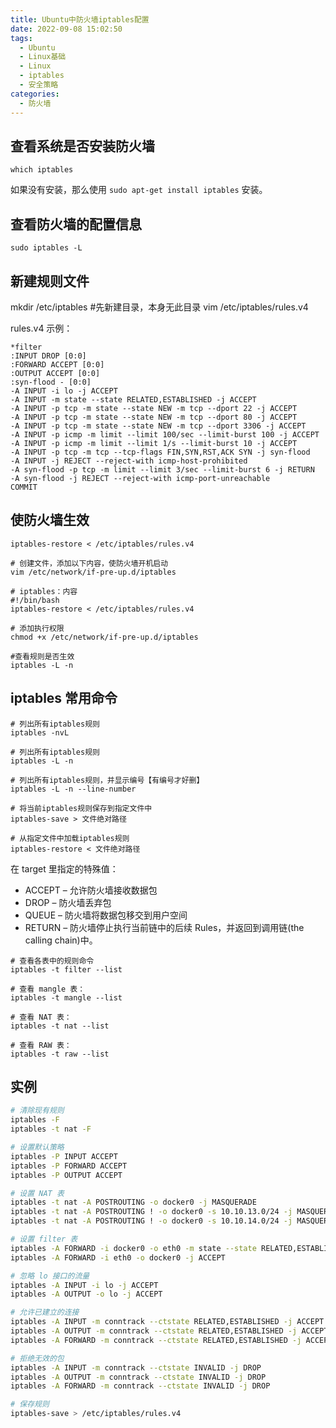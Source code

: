 ```yaml
---
title: Ubuntu中防火墙iptables配置
date: 2022-09-08 15:02:50
tags:
  - Ubuntu
  - Linux基础
  - Linux
  - iptables
  - 安全策略
categories:
  - 防火墙
---
```


## 查看系统是否安装防火墙

```shell
which iptables
```

如果没有安装，那么使用 `sudo apt-get install iptables` 安装。

## 查看防火墙的配置信息

```shell
sudo iptables -L
```

<!--more-->

## 新建规则文件

mkdir /etc/iptables #先新建目录，本身无此目录
vim /etc/iptables/rules.v4

rules.v4 示例：

```shell
*filter
:INPUT DROP [0:0]
:FORWARD ACCEPT [0:0]
:OUTPUT ACCEPT [0:0]
:syn-flood - [0:0]
-A INPUT -i lo -j ACCEPT
-A INPUT -m state --state RELATED,ESTABLISHED -j ACCEPT
-A INPUT -p tcp -m state --state NEW -m tcp --dport 22 -j ACCEPT
-A INPUT -p tcp -m state --state NEW -m tcp --dport 80 -j ACCEPT
-A INPUT -p tcp -m state --state NEW -m tcp --dport 3306 -j ACCEPT
-A INPUT -p icmp -m limit --limit 100/sec --limit-burst 100 -j ACCEPT
-A INPUT -p icmp -m limit --limit 1/s --limit-burst 10 -j ACCEPT
-A INPUT -p tcp -m tcp --tcp-flags FIN,SYN,RST,ACK SYN -j syn-flood
-A INPUT -j REJECT --reject-with icmp-host-prohibited
-A syn-flood -p tcp -m limit --limit 3/sec --limit-burst 6 -j RETURN
-A syn-flood -j REJECT --reject-with icmp-port-unreachable
COMMIT
```

## 使防火墙生效

```shell
iptables-restore < /etc/iptables/rules.v4

# 创建文件，添加以下内容，使防火墙开机启动
vim /etc/network/if-pre-up.d/iptables

# iptables：内容
#!/bin/bash
iptables-restore < /etc/iptables/rules.v4

# 添加执行权限
chmod +x /etc/network/if-pre-up.d/iptables

#查看规则是否生效
iptables -L -n
```

## iptables 常用命令

```shell
# 列出所有iptables规则
iptables -nvL

# 列出所有iptables规则
iptables -L -n

# 列出所有iptables规则，并显示编号【有编号才好删】
iptables -L -n --line-number

# 将当前iptables规则保存到指定文件中
iptables-save > 文件绝对路径

# 从指定文件中加载iptables规则
iptables-restore < 文件绝对路径
```

在 target 里指定的特殊值：

- ACCEPT – 允许防火墙接收数据包
- DROP – 防火墙丢弃包
- QUEUE – 防火墙将数据包移交到用户空间
- RETURN – 防火墙停止执行当前链中的后续 Rules，并返回到调用链(the calling chain)中。

```shell
# 查看各表中的规则命令
iptables -t filter --list

# 查看 mangle 表：
iptables -t mangle --list

# 查看 NAT 表：
iptables -t nat --list

# 查看 RAW 表：
iptables -t raw --list
```

## 实例

```sh
# 清除现有规则
iptables -F
iptables -t nat -F

# 设置默认策略
iptables -P INPUT ACCEPT
iptables -P FORWARD ACCEPT
iptables -P OUTPUT ACCEPT

# 设置 NAT 表
iptables -t nat -A POSTROUTING -o docker0 -j MASQUERADE
iptables -t nat -A POSTROUTING ! -o docker0 -s 10.10.13.0/24 -j MASQUERADE
iptables -t nat -A POSTROUTING ! -o docker0 -s 10.10.14.0/24 -j MASQUERADE

# 设置 filter 表
iptables -A FORWARD -i docker0 -o eth0 -m state --state RELATED,ESTABLISHED -j ACCEPT
iptables -A FORWARD -i eth0 -o docker0 -j ACCEPT

# 忽略 lo 接口的流量
iptables -A INPUT -i lo -j ACCEPT
iptables -A OUTPUT -o lo -j ACCEPT

# 允许已建立的连接
iptables -A INPUT -m conntrack --ctstate RELATED,ESTABLISHED -j ACCEPT
iptables -A OUTPUT -m conntrack --ctstate RELATED,ESTABLISHED -j ACCEPT
iptables -A FORWARD -m conntrack --ctstate RELATED,ESTABLISHED -j ACCEPT

# 拒绝无效的包
iptables -A INPUT -m conntrack --ctstate INVALID -j DROP
iptables -A OUTPUT -m conntrack --ctstate INVALID -j DROP
iptables -A FORWARD -m conntrack --ctstate INVALID -j DROP

# 保存规则
iptables-save > /etc/iptables/rules.v4
```
